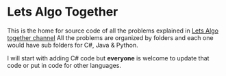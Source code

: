 # Lets Algo Together
This is the home for source code of all the problems explained in [Lets Algo together channel](https://www.youtube.com/channel/UCQkPUR6OO2-NLDDjV9U0Z-Q) All the problems are organized by folders and each one would have sub folders for C#, Java & Python.

I will start with adding C# code but **everyone** is welcome to update that code or put in code for other languages.


